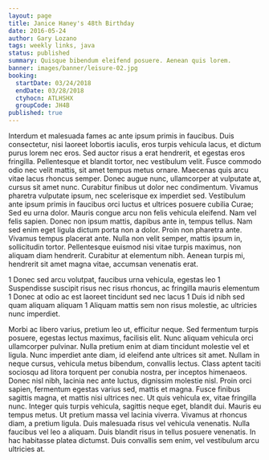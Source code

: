 ```yaml
---
layout: page
title: Janice Haney's 48th Birthday
date: 2016-05-24
author: Gary Lozano
tags: weekly links, java
status: published
summary: Quisque bibendum eleifend posuere. Aenean quis lorem.
banner: images/banner/leisure-02.jpg
booking:
  startDate: 03/24/2018
  endDate: 03/28/2018
  ctyhocn: ATLHSHX
  groupCode: JH4B
published: true
---
```

Interdum et malesuada fames ac ante ipsum primis in faucibus. Duis consectetur, nisi laoreet lobortis iaculis, eros turpis vehicula lacus, et dictum purus lorem nec eros. Sed auctor risus a erat hendrerit, et egestas eros fringilla. Pellentesque et blandit tortor, nec vestibulum velit. Fusce commodo odio nec velit mattis, sit amet tempus metus ornare. Maecenas quis arcu vitae lacus rhoncus semper. Donec augue nunc, ullamcorper at vulputate at, cursus sit amet nunc. Curabitur finibus ut dolor nec condimentum. Vivamus pharetra vulputate ipsum, nec scelerisque ex imperdiet sed. Vestibulum ante ipsum primis in faucibus orci luctus et ultrices posuere cubilia Curae; Sed eu urna dolor. Mauris congue arcu non felis vehicula eleifend.
Nam vel felis sapien. Donec non ipsum mattis, dapibus ante in, tempus tellus. Nam sed enim eget ligula dictum porta non a dolor. Proin non pharetra ante. Vivamus tempus placerat ante. Nulla non velit semper, mattis ipsum in, sollicitudin tortor. Pellentesque euismod nisi vitae turpis maximus, non aliquam diam hendrerit. Curabitur at elementum nibh. Aenean turpis mi, hendrerit sit amet magna vitae, accumsan venenatis erat.

1 Donec sed arcu volutpat, faucibus urna vehicula, egestas leo
1 Suspendisse suscipit risus nec risus rhoncus, ac fringilla mauris elementum
1 Donec at odio ac est laoreet tincidunt sed nec lacus
1 Duis id nibh sed quam aliquam aliquam
1 Aliquam mattis sem non risus molestie, ac ultricies nunc imperdiet.

Morbi ac libero varius, pretium leo ut, efficitur neque. Sed fermentum turpis posuere, egestas lectus maximus, facilisis elit. Nunc aliquam vehicula orci ullamcorper pulvinar. Nulla pretium enim at diam tincidunt molestie vel et ligula. Nunc imperdiet ante diam, id eleifend ante ultrices sit amet. Nullam in neque cursus, vehicula metus bibendum, convallis lectus. Class aptent taciti sociosqu ad litora torquent per conubia nostra, per inceptos himenaeos. Donec nisl nibh, lacinia nec ante luctus, dignissim molestie nisl.
Proin orci sapien, fermentum egestas varius sed, mattis et magna. Fusce finibus sagittis magna, et mattis nisi ultrices nec. Ut quis vehicula ex, vitae fringilla nunc. Integer quis turpis vehicula, sagittis neque eget, blandit dui. Mauris eu tempus metus. Ut pretium massa vel lacinia viverra. Vivamus at rhoncus diam, a pretium ligula. Duis malesuada risus vel vehicula venenatis. Nulla faucibus vel leo a aliquam. Duis blandit risus in tellus posuere venenatis. In hac habitasse platea dictumst. Duis convallis sem enim, vel vestibulum arcu ultricies at.
